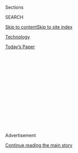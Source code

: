 <div id="app">

<div>

<div>

<div>

<div class="NYTAppHideMasthead css-1q2w90k e1suatyy0">

<div class="section css-ui9rw0 e1suatyy2">

<div class="css-eph4ug er09x8g0">

<div class="css-6n7j50">

</div>

<span class="css-1dv1kvn">Sections</span>

<div class="css-10488qs">

<span class="css-1dv1kvn">SEARCH</span>

</div>

[Skip to content](#site-content)[Skip to site
index](#site-index)

</div>

<div id="masthead-section-label" class="css-1wr3we4 eaxe0e00">

[Technology](https://www.nytimes3xbfgragh.onion/section/technology)

</div>

<div class="css-10698na e1huz5gh0">

</div>

</div>

<div id="masthead-bar-one" class="section hasLinks css-15hmgas e1csuq9d3">

<div class="css-uqyvli e1csuq9d0">

</div>

<div class="css-1uqjmks e1csuq9d1">

</div>

<div class="css-9e9ivx">

[](https://myaccount.nytimes3xbfgragh.onion/auth/login?response_type=cookie&client_id=vi)

</div>

<div class="css-1bvtpon e1csuq9d2">

[Today’s
Paper](https://www.nytimes3xbfgragh.onion/section/todayspaper)

</div>

</div>

</div>

</div>

<div data-aria-hidden="false">

<div id="site-content" data-role="main">

<div>

<div class="css-1aor85t" style="opacity:0.000000001;z-index:-1;visibility:hidden">

<div class="css-1hqnpie">

<div class="css-epjblv">

<span class="css-17xtcya">[Technology](/section/technology)</span><span class="css-x15j1o">|</span><span class="css-fwqvlz">Barr’s
Interest in Google Antitrust Case Keeps It Moving
Swiftly</span>

</div>

<div class="css-k008qs">

<div class="css-1iwv8en">

<span class="css-18z7m18"></span>

<div>

</div>

</div>

<span class="css-1n6z4y">https://nyti.ms/3fXkDbE</span>

<div class="css-1705lsu">

<div class="css-4xjgmj">

<div class="css-4skfbu" data-role="toolbar" data-aria-label="Social Media Share buttons, Save button, and Comments Panel with current comment count" data-testid="share-tools">

  - 
  - 
  - 
  - 
    
    <div class="css-6n7j50">
    
    </div>

  - 
  - 

</div>

</div>

</div>

</div>

</div>

</div>

<div id="NYT_TOP_BANNER_REGION" class="css-13pd83m">

</div>

<div id="top-wrapper" class="css-1sy8kpn">

<div id="top-slug" class="css-l9onyx">

Advertisement

</div>

[Continue reading the main
story](#after-top)

<div class="ad top-wrapper" style="text-align:center;height:100%;display:block;min-height:250px">

<div id="top" class="place-ad" data-position="top" data-size-key="top">

</div>

</div>

<div id="after-top">

</div>

</div>

<div>

<div id="sponsor-wrapper" class="css-1hyfx7x">

<div id="sponsor-slug" class="css-19vbshk">

Supported by

</div>

[Continue reading the main
story](#after-sponsor)

<div id="sponsor" class="ad sponsor-wrapper" style="text-align:center;height:100%;display:block">

</div>

<div id="after-sponsor">

</div>

</div>

<div class="css-186x18t">

</div>

<div class="css-1vkm6nb ehdk2mb0">

# Barr’s Interest in Google Antitrust Case Keeps It Moving Swiftly

</div>

Attorney General William Barr’s attention to the Justice Department
investigation shows the high stakes for the agency and for him.

<div class="css-79elbk" data-testid="photoviewer-wrapper">

<div class="css-z3e15g" data-testid="photoviewer-wrapper-hidden">

</div>

<div class="css-1a48zt4 ehw59r15" data-testid="photoviewer-children">

![<span class="css-16f3y1r e13ogyst0" data-aria-hidden="true">The
Justice Department’s antitrust work rarely rises to the level of the
attorney general, but in Google’s case, William P. Barr gets regular
updates.</span><span class="css-cnj6d5 e1z0qqy90" itemprop="copyrightHolder"><span class="css-1ly73wi e1tej78p0">Credit...</span><span><span>Jason
Henry for The New York
Times</span></span></span>](https://static01.graylady3jvrrxbe.onion/images/2020/06/26/business/25JPantitrustdoj1-print/merlin_165432687_85138655-3d4a-4382-bb2b-db469cfba3df-articleLarge.jpg?quality=75&auto=webp&disable=upscale)

</div>

</div>

<div class="css-18e8msd">

<div class="css-vp77d3 epjyd6m0">

<div class="css-1baulvz">

By [<span class="css-1baulvz" itemprop="name">David
McCabe</span>](https://www.nytimes3xbfgragh.onion/by/david-mccabe) and
[<span class="css-1baulvz last-byline" itemprop="name">Cecilia
Kang</span>](https://www.nytimes3xbfgragh.onion/by/cecilia-kang)

</div>

</div>

  - June 25,
    2020

  - 
    
    <div class="css-4xjgmj">
    
    <div class="css-d8bdto" data-role="toolbar" data-aria-label="Social Media Share buttons, Save button, and Comments Panel with current comment count" data-testid="share-tools">
    
      - 
      - 
      - 
      - 
        
        <div class="css-6n7j50">
        
        </div>
    
      - 
      - 
    
    </div>
    
    </div>

</div>

</div>

<div class="section meteredContent css-1r7ky0e" name="articleBody" itemprop="articleBody">

<div class="css-1fanzo5 StoryBodyCompanionColumn">

<div class="css-53u6y8">

WASHINGTON — For months, lawyers at the Justice Department have been
marshaling their forces for a possible antitrust lawsuit against Google,
spurred on by the personal interest of Attorney General William P. Barr.

The day-to-day digging of a federal antitrust investigation rarely rises
to the level of the attorney general or the deputy attorney general.

But under Mr. Barr, the agency has made top priority of looking into the
country’s biggest tech companies. He receives regular updates on the
Google case from an aide, according to several people close to the
investigations, while an official in the office of his deputy, Jeffrey
Rosen, oversees the investigations into tech companies.

In the latest sign that the Justice Department is moving swiftly, staff
members appear to have begun drafting a case memo to test its legal
argument, three other people connected to the case said. The agency has
assigned a growing number of employees to the inquiry, and it has
brought in an economic expert who could testify at a trial. The details
of the internal maneuvers were gathered from interviews with more than
20 people, most of whom would speak only anonymously because the
deliberations were private.

</div>

</div>

<div class="css-1fanzo5 StoryBodyCompanionColumn">

<div class="css-53u6y8">

The attention from top officials shows the high stakes for the Justice
Department and Mr. Barr, and may draw fire from critics who say it shows
how the agency has become politicized. President Trump has repeatedly
chastised the big tech companies, arguing in part that they silence
conservative views. On Wednesday, a lawyer for the department,
testifying as a whistle-blower, told the House Judiciary Committee that
the agency had pursued antitrust investigations either because of Mr.
Barr’s personal animus against an industry or the president’s political
whims.

</div>

</div>

<div>

</div>

<div class="css-1fanzo5 StoryBodyCompanionColumn">

<div class="css-53u6y8">

Mr. Barr, who has repeatedly said publicly that the tech industry’s
power required examination, is expected to decide in the coming months
whether to file a lawsuit accusing Google of abusing its power in the
market for advertising technology and search products. A successful suit
against the company could win plaudits from Mr. Trump. It could also
reshape Google’s business, transform a large chunk of the economy and
perhaps even end the era of unfettered growth in Silicon Valley.

But a loss in court could embarrass the Justice Department — which
[suffered an antitrust defeat
in 2018](https://www.nytimes3xbfgragh.onion/2018/06/12/business/dealbook/att-time-warner-ruling-antitrust-case.html)
when it challenged AT\&T’s purchase of Time Warner — and lead to
accusations that the case was based on politics, not the law. It could
also reinforce the tech industry’s power.

Deciding not to pursue the case may prove problematic, too: The Federal
Trade Commission faced a flood of criticism in 2012 when it [decided not
to sue
Google](https://www.nytimes3xbfgragh.onion/2013/01/04/technology/google-agrees-to-changes-in-search-ending-us-antitrust-inquiry.html).

</div>

</div>

<div class="css-1fanzo5 StoryBodyCompanionColumn">

<div class="css-53u6y8">

“I think the prevailing winds right now are winds that would result in
more criticism if they decided not to bring a case than if they brought
a weak case and lost,” said Charles James, who led the Justice
Department’s antitrust division in the early 2000s.

Brianna Herlihy, a department spokeswoman, declined to comment on the
tech investigations. In a separate statement, she said the agency
“strongly disagrees” with the claims of politicization made at
Wednesday’s hearing.

Julie Tarallo McAlister, a Google spokeswoman, said the company
continued to cooperate with the Justice Department, “and we don’t have
any updates or comments on speculation.”

The Google investigation began last year, shortly after the Justice
Department and the Federal Trade Commission divided up responsibility
for investigating antitrust complaints about the major tech firms. In
addition to concerns about Google’s control over the software that
delivers online ads to consumers, the agency has been examining
allegations that the company [abused its
dominance](https://www.nytimes3xbfgragh.onion/2020/06/04/technology/google-european-search-menu-antitrust.html)
over search, several of the people close to the investigation said.

The department’s investigators have fanned out over the media, tech and
advertising industries, gathering evidence from companies that compete
with Google. Antitrust inquiries often take years, but this one has
moved unusually fast under Mr. Barr.

The agency recently hired 10 to 15 tech fellows to work on the
investigation, one of the people close to the case said. The part of the
antitrust office that is overseeing the inquiry, Technology and
Financial Services, has been told that it will not be taking on any new
matters, a sign that it has narrowed its focus to Google, one person
said.

</div>

</div>

<div class="css-79elbk" data-testid="photoviewer-wrapper">

<div class="css-z3e15g" data-testid="photoviewer-wrapper-hidden">

</div>

<div class="css-1a48zt4 ehw59r15" data-testid="photoviewer-children">

![<span class="css-16f3y1r e13ogyst0" data-aria-hidden="true">Attorney
General William P. Barr is expected to decide this summer whether the
evidence gathered by the agency is enough to warrant a lawsuit against
Google.</span><span class="css-cnj6d5 e1z0qqy90" itemprop="copyrightHolder"><span class="css-1ly73wi e1tej78p0">Credit...</span><span>Erin
Scott/Reuters</span></span>](https://static01.graylady3jvrrxbe.onion/images/2020/06/12/business/00google-02/merlin_170110569_5bcfeb89-9b1c-4a02-a5bd-0ef923fce62d-articleLarge.jpg?quality=75&auto=webp&disable=upscale)

</div>

</div>

<div class="css-1fanzo5 StoryBodyCompanionColumn">

<div class="css-53u6y8">

Officials have spent recent months trying to recruit a litigator from a
law firm to join the team for the case, a practice that is not unusual
for major antitrust cases. David Boies, for example, was the star of the
government’s 1990s lawsuit against Microsoft. The current search was
[reported
earlier](https://www.bloomberg.com/news/articles/2020-02-21/doj-solicited-outside-law-firm-for-help-with-tech-antitrust-case)
by Bloomberg News.

</div>

</div>

<div class="css-1fanzo5 StoryBodyCompanionColumn">

<div class="css-53u6y8">

The Justice Department has also hired an economic expert to work on the
investigation, a standard but critical step, two people familiar with
the matter said.

Hired economists play a central role in the courtroom during an
antitrust case, making sense of complicated data and economic principles
for a judge or jury. It was not immediately clear which expert or
experts had been hired.

A case against Google would almost certainly stretch on for years, and a
trial is far from guaranteed: Companies frequently settle with federal
prosecutors, and Justice Department staff could recommend against going
to court. After the Justice Department [began
pursuing](https://www.wired.com/2002/11/u-s-v-microsoft-timeline)
Microsoft in the early 1990s, for example, a final settlement was
reached years later, in 2002.

The Federal Trade Commission closed its yearslong investigation into
Google in 2012 without filing any charges despite hiring a prominent
litigator to work on the case. But since then, European officials have
brought several antitrust cases against the company, and aspects of its
business have attracted the attention of other regulators around the
world.

Mr. Barr signaled early on that he would be one of them. At his
confirmation hearing last year, [he
said](https://www.axios.com/bill-barr-confirmation-hearing-big-tech-antitrust-fe535feb-8980-4d47-94fa-15bb564e84de.html)
that “a lot of people wonder how such huge behemoths that now exist in
Silicon Valley have taken shape under the nose of the antitrust
enforcers.”

Google is also under investigation by a bipartisan group of state
attorneys general, who could join a Justice Department lawsuit or file
their own.

</div>

</div>

<div class="css-1fanzo5 StoryBodyCompanionColumn">

<div class="css-53u6y8">

Few U.S. attorneys general have paid much attention to antitrust law, a
division of the Justice Department that is rarely in the spotlight. But
Mr. Barr, a former lawyer for Verizon and a former board member of Time
Warner, two companies that regularly navigate antitrust law, is steeped
in the subject.

In August, Mr. Barr pulled Lauren Willard, a lawyer from the antitrust
division, to sit within his office to act as his liaison to the cases.
In October, the department hired a veteran antitrust lawyer, Ryan
Shores, to head technology antitrust cases including Google and to
report to Mr. Rosen, Mr. Barr’s deputy.

Mr. Shores is working closely with Ms. Willard, who is giving regular
updates to Mr. Barr.

In a sign of how widely he interprets the agency’s reach, Mr. Barr
[said](https://www.politico.com/morningtech/) last weekend that
antitrust laws could be used against companies that allegedly restricted
the spread of conservative views. Mr. Trump and conservatives have
become increasingly critical of tech companies, including YouTube, which
is owned by Google, arguing that the companies silence conservative
voices.

“One way this can be addressed,” Mr. Barr said in an interview with Fox
News, “is through the antitrust laws and challenging companies that
engage in monopolistic practices.”

Katie Benner contributed reporting.

</div>

</div>

<div>

</div>

</div>

<div>

</div>

<div>

</div>

<div>

</div>

<div>

<div id="bottom-wrapper" class="css-1ede5it">

<div id="bottom-slug" class="css-l9onyx">

Advertisement

</div>

[Continue reading the main
story](#after-bottom)

<div id="bottom" class="ad bottom-wrapper" style="text-align:center;height:100%;display:block;min-height:90px">

</div>

<div id="after-bottom">

</div>

</div>

</div>

</div>

</div>

## Site Index

<div>

</div>

## Site Information Navigation

  - [© <span>2020</span> <span>The New York Times
    Company</span>](https://help.nytimes3xbfgragh.onion/hc/en-us/articles/115014792127-Copyright-notice)

<!-- end list -->

  - [NYTCo](https://www.nytco.com/)
  - [Contact
    Us](https://help.nytimes3xbfgragh.onion/hc/en-us/articles/115015385887-Contact-Us)
  - [Work with us](https://www.nytco.com/careers/)
  - [Advertise](https://nytmediakit.com/)
  - [T Brand Studio](http://www.tbrandstudio.com/)
  - [Your Ad
    Choices](https://www.nytimes3xbfgragh.onion/privacy/cookie-policy#how-do-i-manage-trackers)
  - [Privacy](https://www.nytimes3xbfgragh.onion/privacy)
  - [Terms of
    Service](https://help.nytimes3xbfgragh.onion/hc/en-us/articles/115014893428-Terms-of-service)
  - [Terms of
    Sale](https://help.nytimes3xbfgragh.onion/hc/en-us/articles/115014893968-Terms-of-sale)
  - [Site
    Map](https://spiderbites.nytimes3xbfgragh.onion)
  - [Help](https://help.nytimes3xbfgragh.onion/hc/en-us)
  - [Subscriptions](https://www.nytimes3xbfgragh.onion/subscription?campaignId=37WXW)

</div>

</div>

</div>

</div>
